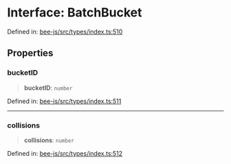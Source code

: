 # Interface: BatchBucket

Defined in: [bee-js/src/types/index.ts:510](https://github.com/ethersphere/bee-js/blob/3abbe2b1b264d6b586511a56e93badb2236bd09d/src/types/index.ts#L510)

## Properties

### bucketID

> **bucketID**: `number`

Defined in: [bee-js/src/types/index.ts:511](https://github.com/ethersphere/bee-js/blob/3abbe2b1b264d6b586511a56e93badb2236bd09d/src/types/index.ts#L511)

***

### collisions

> **collisions**: `number`

Defined in: [bee-js/src/types/index.ts:512](https://github.com/ethersphere/bee-js/blob/3abbe2b1b264d6b586511a56e93badb2236bd09d/src/types/index.ts#L512)
